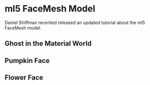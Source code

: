 # ml5 FaceMesh Model

Daniel Shiffman recented released an updated tutorial about the ml5 FaceMesh model.


## Ghost in the Material World


## Pumpkin Face


## Flower Face

## 